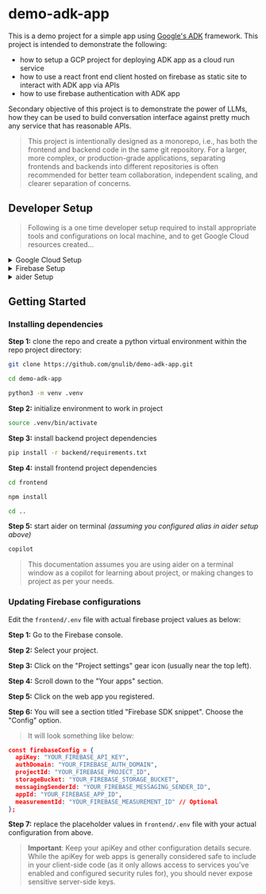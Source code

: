 # demo-adk-app

This is a demo project for a simple app using [Google's ADK](https://google.github.io/adk-docs/) framework. This project is intended to demonstrate the following:

* how to setup a GCP project for deploying ADK app as a cloud run service
* how to use a react front end client hosted on firebase as static site to interact with ADK app via APIs
* how to use firebase authentication with ADK app

Secondary objective of this project is to demonstrate the power of LLMs, how they can be used to build conversation interface against pretty much any service that has reasonable APIs.

> This project is intentionally designed as a monorepo, i.e., has both the frontend and backend code in the same git repository. For a larger, more complex, or production-grade applications, separating frontends and backends into different repositories is often recommended for better team collaboration, independent scaling, and clearer separation of concerns.

## Developer Setup

> Following is a one time developer setup required to install appropriate tools and configurations on local machine, and to get Google Cloud resources created...

<details>
<summary>Google Cloud Setup</summary>

**Step 1:** Create a new [Google Cloud project](https://cloud.google.com/resource-manager/docs/creating-managing-projects) and enable billing.

> If you are an individual developer, you should be able to signup for a new Google Cloud by [getting started for free](https://cloud.google.com/free) program.

**Step 2:** Install [gcloud](https://cloud.google.com/sdk/docs/install) on your local development machine and initialize gcloud to use the new project created above

> If you already have gcloud installed / configured from your work account, then you might want to create a new configuration (in addition to existing work configuration) with `gcloud init` using your personal google cloud account.

</details>

<details>
<summary>Firebase Setup</summary>

**Step 1:** Create a new [Firebase project](https://firebase.google.com/docs/web/setup#create-project) to link with Google Cloud project created above

> Use the option to "Add Firebase to an existing Google Cloud project" (at the bottom of page).

**Step 2:** [Register your app](https://firebase.google.com/docs/web/setup#register-app) with your new firebase project created above.

> For simplicity, we'll use Web platform for creating new app.

**Step 3:** Install firebase on your local development machine:

```bash
npm install firebase
```

</details>

<details>
<summary>aider Setup</summary>

<details>
<summary> Option 1: aider with Vertex AI gemini model</summary>

**Step 1:** Install [aider](https://aider.chat/):

```bash
python -m pip install aider-install

aider-install
```

**Step 2:** Export environment variables (in this example we'll use VertexAI APIs with aider):

```bash
export GOOGLE_CLOUD_PROJECT=YOUR_GOOGLE_PROJECT_CREATED_ABOVE
export GOOGLE_CLOUD_LOCATION=LOCATION_TO_USE #e.g. us-central1
export GOOGLE_GENAI_USE_VERTEXAI="True"
export VERTEXAI_PROJECT=$GOOGLE_CLOUD_PROJECT
export VERTEXAI_LOCATION=$GOOGLE_CLOUD_LOCATION
export AIDER_MODEL="vertex_ai/gemini-2.5-pro-exp-03-25" # (this one is free because it's experimental)
```

> You can add the above exports into your shell's environment file, e.g. `~/.zshenv`

**Step 3:** Make sure you have authenticated against the project:

```bash
gcloud auth application-default login
```

**Step 4:** (Optional) create an alias to invoke aider:

```bash
alias copilot="aider --model $AIDER_MODEL"
```
</details>
<details>
<summary>Option 2: aider with OpenAI gpt model</summary>

**Step 1:** Install [aider](https://aider.chat/):

```bash
python -m pip install aider-install

aider-install
```

**Step 2:** Signup (if not done already) and [create an OpenAI API key](https://platform.openai.com/api-keys).

**Step 3:** Export environment variables:

```bash
export OPENAI_CODE_ASSIST_KEY=YOUR_OPENAI_API_KEY_CREATED_ABOVE
export AIDER_MODEL="o3-mini" # or "gpt-4.1" etc.
```

> You can add the above exports into your shell's environment file, e.g. `~/.zshenv`

**Step 4:** (Optional) create an alias to invoke aider:

```bash
alias copilot="OPENAI_API_KEY=$OPENAI_CODE_ASSIST_KEY aider --model $AIDER_MODEL"
```

</details>
</details>


## Getting Started

### Installing dependencies

**Step 1:** clone the repo and create a python virtual environment within the repo project directory:

```bash
git clone https://github.com/gnulib/demo-adk-app.git

cd demo-adk-app

python3 -m venv .venv
```

**Step 2:** initialize environment to work in project

```bash
source .venv/bin/activate
```

**Step 3:** install backend project dependencies

```bash
pip install -r backend/requirements.txt
```

**Step 4:** install frontend project dependencies

```bash
cd frontend

npm install

cd ..
```

**Step 5:** start aider on terminal _(assuming you configured alias in aider setup above)_

```bash
copilot
```

> This documentation assumes you are using aider on a terminal window as a copilot for learning about project, or making changes to project as per your needs.

### Updating Firebase configurations

Edit the `frontend/.env` file with actual firebase project values as below:

**Step 1:** Go to the Firebase console.

**Step 2:** Select your project.

**Step 3:** Click on the "Project settings" gear icon (usually near the top left).

**Step 4:** Scroll down to the "Your apps" section.

**Step 5:** Click on the web app you registered.

**Step 6:** You will see a section titled "Firebase SDK snippet". Choose the "Config" option.

> It will look something like below:

```json
const firebaseConfig = {
  apiKey: "YOUR_FIREBASE_API_KEY",
  authDomain: "YOUR_FIREBASE_AUTH_DOMAIN",
  projectId: "YOUR_FIREBASE_PROJECT_ID",
  storageBucket: "YOUR_FIREBASE_STORAGE_BUCKET",
  messagingSenderId: "YOUR_FIREBASE_MESSAGING_SENDER_ID",
  appId: "YOUR_FIREBASE_APP_ID",
  measurementId: "YOUR_FIREBASE_MEASUREMENT_ID" // Optional
};
```

**Step 7:** replace the placeholder values in `frontend/.env` file with your actual configuration from above.

> **Important**: Keep your apiKey and other configuration details secure. While the apiKey for web apps is generally considered safe to include in your client-side code (as it only allows access to services you've enabled and configured security rules for), you should never expose sensitive server-side keys.
